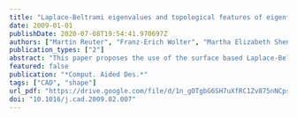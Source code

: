 ```yaml
---
title: "Laplace-Beltrami eigenvalues and topological features of eigenfunctions for statistical shape analysis"
date: 2009-01-01
publishDate: 2020-07-08T19:54:41.970697Z
authors: ["Martin Reuter", "Franz-Erich Wolter", "Martha Elizabeth Shenton", "Marc Niethammer"]
publication_types: ["2"]
abstract: "This paper proposes the use of the surface based Laplace-Beltrami and the volumetric Laplace eigenvalues and -functions as shape descriptors for the comparison and analysis of shapes. These spectral measures are isometry invariant and therefore allow for shape comparisons with minimal shape pre-processing. In particular, no registration, mapping, or remeshing is necessary. The discriminatory power of the 2D surface and 3D solid methods is demonstrated on a population of female caudate nuclei (a subcortical gray matter structure of the brain, involved in memory function, emotion processing, and learning) of normal control subjects and of subjects with schizotypal personality disorder. The behavior and properties of the Laplace-Beltrami eigenvalues and -functions are discussed extensively for both the Dirichlet and Neumann boundary condition showing advantages of the Neumann vs. the Dirichlet spectra in 3D. Furthermore, topological analyses employing the Morse-Smale complex (on the surfaces) and the Reeb graph (in the solids) are performed on selected eigenfunctions, yielding shape descriptors, that are capable of localizing geometric properties and detecting shape differences by indirectly registering topological features such as critical points, level sets and integral lines of the gradient field across subjects. The use of these topological features of the Laplace-Beltrami eigenfunctions in 2D and 3D for statistical shape analysis is novel."
featured: false
publication: "*Comput. Aided Des.*"
tags: ["CAD", "shape"]
url_pdf: "https://drive.google.com/file/d/1n_gOTgbG6SH7uXfRC1Zv875nNCpsRGHv"
doi: "10.1016/j.cad.2009.02.007"
---
```


